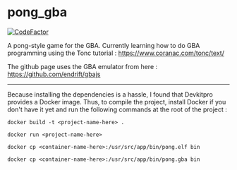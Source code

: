 # pong_gba
[![CodeFactor](https://www.codefactor.io/repository/github/tbernis-code/pong_gba/badge)](https://www.codefactor.io/repository/github/tbernis-code/pong_gba)

A pong-style game for the GBA.
Currently learning how to do GBA programming using the Tonc tutorial : https://www.coranac.com/tonc/text/

The github page uses the GBA emulator from here : https://github.com/endrift/gbajs

---

Because installing the dependencies is a hassle, I found that Devkitpro provides a Docker image.
Thus, to compile the project, install Docker if you don't have it yet and run the following commands at the root of the project :

```
docker build -t <project-name-here> .

docker run <project-name-here>

docker cp <container-name-here>:/usr/src/app/bin/pong.elf bin

docker cp <container-name-here>:/usr/src/app/bin/pong.gba bin
```
